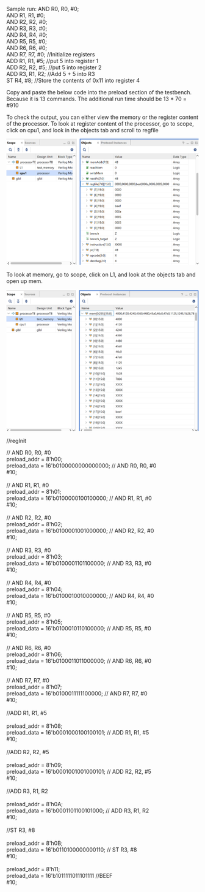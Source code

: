 Sample run:
AND R0, R0, #0; <br />
AND R1, R1, #0; <br />
AND R2, R2, #0; <br />
AND R3, R3, #0; <br />
AND R4, R4, #0; <br />
AND R5, R5, #0; <br />
AND R6, R6, #0; <br />
AND R7, R7, #0; //Initialize registers <br />
ADD R1, R1, #5; //put 5 into register 1 <br />
ADD R2, R2, #5; //put 5 into register 2 <br />
ADD R3, R1, R2; //Add 5 + 5 into R3 <br />
ST R4, #8; //Store the contents of 0x11 into register 4 <br />


Copy and paste the below code into the preload section of the testbench.
Because it is 13 commands. The additional run time should be 13 * 70 = #910 <br />

To check the output, you can either view the memory or the register content of the processor.
To look at register content of the processor, go to scope, click on cpu1, and look in the objects tab and scroll to regfile
<br />

![registers](example1reg.png)


To look at memory, go to scope, click on L1, and look at the objects tab and open up mem.

![memory](example1MEM.png)

//regInit

// AND R0, R0, #0 <br />
preload_addr = 8'h00; <br />
preload_data = 16'b0100000000000000; // AND R0, R0, #0 <br />
#10; <br />
<br />
// AND R1, R1, #0 <br />
preload_addr = 8'h01; <br />
preload_data = 16'b0100000100100000; // AND R1, R1, #0 <br />
#10; <br />
<br />
// AND R2, R2, #0 <br />
preload_addr = 8'h02; <br />
preload_data = 16'b0100001001000000; // AND R2, R2, #0 <br />
#10; <br />
<br />
// AND R3, R3, #0<br />
preload_addr = 8'h03;<br />
preload_data = 16'b0100001101100000; // AND R3, R3, #0<br />
#10;<br />
<br />
// AND R4, R4, #0<br />
preload_addr = 8'h04;<br />
preload_data = 16'b0100010010000000; // AND R4, R4, #0<br />
#10;<br />
<br />
// AND R5, R5, #0<br />
preload_addr = 8'h05;<br />
preload_data = 16'b0100010110100000; // AND R5, R5, #0<br />
#10;<br />
<br />
// AND R6, R6, #0<br />
preload_addr = 8'h06;<br />
preload_data = 16'b0100011011000000; // AND R6, R6, #0<br />
#10;<br />
<br />
// AND R7, R7, #0<br />
preload_addr = 8'h07;<br />
preload_data = 16'b0100011111100000; // AND R7, R7, #0<br />
#10;<br />
<br />
//ADD R1, R1, #5<br />
<br />
preload_addr = 8'h08;<br />
preload_data = 16'b0001000100100101; // ADD R1, R1, #5<br />
#10;<br />
<br />
//ADD R2, R2, #5<br />
<br />
preload_addr = 8'h09;<br />
preload_data = 16'b0001001001000101; // ADD R2, R2, #5<br />
#10;<br />
<br />
//ADD R3, R1, R2<br />
<br />
preload_addr = 8'h0A;<br />
preload_data = 16'b0001101100101000; // ADD R3, R1, R2<br />
#10;<br />
<br />
//ST R3, #8<br />
<br />
preload_addr = 8'h0B;<br />
preload_data = 16'b0110100000000110; // ST R3, #8<br />
#10;<br />
<br />
preload_addr = 8'h11;<br />
preload_data = 16'b1011111011101111 //BEEF<br />
#10;<br />
